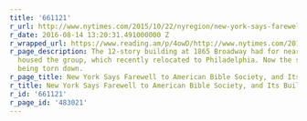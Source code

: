 ```yaml
---
title: '661121'
r_url: http://www.nytimes.com/2015/10/22/nyregion/new-york-says-farewell-to-american-bible-society-and-its-building.html
r_date: 2016-08-14 13:20:31.491000000 Z
r_wrapped_url: https://www.reading.am/p/4owD/http://www.nytimes.com/2015/10/22/nyregion/new-york-says-farewell-to-american-bible-society-and-its-building.html
r_page_description: The 12-story building at 1865 Broadway had for nearly a half-century
  housed the group, which recently relocated to Philadelphia. Now the structure is
  being torn down.
r_page_title: New York Says Farewell to American Bible Society, and Its Building
r_title: New York Says Farewell to American Bible Society, and Its Building
r_id: '661121'
r_page_id: '483021'
---
```


